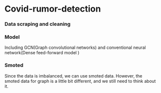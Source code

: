 # Covid-rumor-detection
### Data scraping and cleaning

### Model
Including GCN(Graph convolutional networks) and conventional neural network(Dense feed-forward model )

### Smoted
Since the data is imbalanced, we can use smoted data. However, the smoted data for graph is a little bit different, and we still need to think about it.
